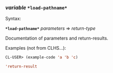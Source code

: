 ### <em>variable</em> <strong>`*load-pathname*`</strong>

Syntax:

<strong>`*load-pathname*`</strong> <em>parameters</em> => <em>return-type</em>

Documentation of parameters and return-results.

Examples (not from CLHS...):

```lisp
CL-USER> (example-code 'a 'b 'c)

'return-result
```
